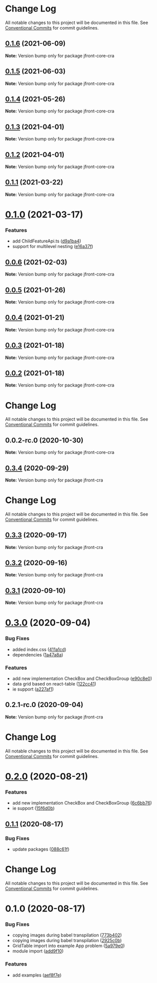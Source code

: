 # Change Log

All notable changes to this project will be documented in this file.
See [Conventional Commits](https://conventionalcommits.org) for commit guidelines.

## [0.1.6](https://github.com/Jepria/jfront-core/compare/jfront-core-cra@0.1.5...jfront-core-cra@0.1.6) (2021-06-09)

**Note:** Version bump only for package jfront-core-cra





## [0.1.5](https://github.com/Jepria/jfront-core/compare/jfront-core-cra@0.1.4...jfront-core-cra@0.1.5) (2021-06-03)

**Note:** Version bump only for package jfront-core-cra





## [0.1.4](https://github.com/Jepria/jfront-core/compare/jfront-core-cra@0.1.3...jfront-core-cra@0.1.4) (2021-05-26)

**Note:** Version bump only for package jfront-core-cra





## [0.1.3](https://github.com/Jepria/jfront-core/compare/jfront-core-cra@0.1.2...jfront-core-cra@0.1.3) (2021-04-01)

**Note:** Version bump only for package jfront-core-cra





## [0.1.2](https://github.com/Jepria/jfront-core/compare/jfront-core-cra@0.1.1...jfront-core-cra@0.1.2) (2021-04-01)

**Note:** Version bump only for package jfront-core-cra





## [0.1.1](https://github.com/Jepria/jfront-core/compare/jfront-core-cra@0.1.0...jfront-core-cra@0.1.1) (2021-03-22)

**Note:** Version bump only for package jfront-core-cra





# [0.1.0](https://github.com/Jepria/jfront-core/compare/jfront-core-cra@0.0.6...jfront-core-cra@0.1.0) (2021-03-17)


### Features

* add ChildFeatureApi.ts ([d9a1ba4](https://github.com/Jepria/jfront-core/commit/d9a1ba48ec20294e4c54f5b33d2dda26061ecc82))
* support for multilevel nesting ([e16a37f](https://github.com/Jepria/jfront-core/commit/e16a37f50190c670fb4a3f4032fd213cf77369fa))





## [0.0.6](https://github.com/Jepria/jfront-core/compare/jfront-core-cra@0.0.5...jfront-core-cra@0.0.6) (2021-02-03)

**Note:** Version bump only for package jfront-core-cra





## [0.0.5](https://github.com/Jepria/jfront-core/compare/jfront-core-cra@0.0.4...jfront-core-cra@0.0.5) (2021-01-26)

**Note:** Version bump only for package jfront-core-cra





## [0.0.4](https://github.com/Jepria/jfront-core/compare/jfront-core-cra@0.0.3...jfront-core-cra@0.0.4) (2021-01-21)

**Note:** Version bump only for package jfront-core-cra





## [0.0.3](https://github.com/Jepria/jfront-core/compare/jfront-core-cra@0.0.2...jfront-core-cra@0.0.3) (2021-01-18)

**Note:** Version bump only for package jfront-core-cra





## [0.0.2](https://github.com/Jepria/jfront-core/compare/jfront-core-cra@0.0.2-rc.0...jfront-core-cra@0.0.2) (2021-01-18)

**Note:** Version bump only for package jfront-core-cra





# Change Log

All notable changes to this project will be documented in this file. See
[Conventional Commits](https://conventionalcommits.org) for commit guidelines.

## 0.0.2-rc.0 (2020-10-30)

**Note:** Version bump only for package jfront-core-cra

## [0.3.4](https://github.com/Jepria/jfront-ui/compare/jfront-cra@0.3.3...jfront-cra@0.3.4) (2020-09-29)

**Note:** Version bump only for package jfront-cra

# Change Log

All notable changes to this project will be documented in this file. See
[Conventional Commits](https://conventionalcommits.org) for commit guidelines.

## [0.3.3](https://github.com/Jepria/jfront-ui/compare/jfront-cra@0.3.2...jfront-cra@0.3.3) (2020-09-17)

**Note:** Version bump only for package jfront-cra

## [0.3.2](https://github.com/Jepria/jfront-ui/compare/jfront-cra@0.3.1...jfront-cra@0.3.2) (2020-09-16)

**Note:** Version bump only for package jfront-cra

## [0.3.1](https://github.com/Jepria/jfront-ui/compare/jfront-cra@0.3.0...jfront-cra@0.3.1) (2020-09-10)

**Note:** Version bump only for package jfront-cra

# [0.3.0](https://github.com/Jepria/jfront-ui/compare/jfront-cra@0.2.0...jfront-cra@0.3.0) (2020-09-04)

### Bug Fixes

- added index.css
  ([411a1cd](https://github.com/Jepria/jfront-ui/commit/411a1cde916b09fa7f4e202e82b26c612fca4308))
- dependencies
  ([1a47a8a](https://github.com/Jepria/jfront-ui/commit/1a47a8addf43cfa9035364fa219c4b01fe6ee0fa))

### Features

- add new implementation CheckBox and CheckBoxGroup
  ([e90c8e0](https://github.com/Jepria/jfront-ui/commit/e90c8e09f5e3a3e6e4c3cb3780893ae871ce8aa5))
- data grid based on react-table
  ([122cc41](https://github.com/Jepria/jfront-ui/commit/122cc41ac883337a140fdc745893ab00cb0cd37a))
- ie support
  ([a227af1](https://github.com/Jepria/jfront-ui/commit/a227af136d021c8adce0863607dc934d0320f35e))

## 0.2.1-rc.0 (2020-09-04)

**Note:** Version bump only for package jfront-cra

# Change Log

All notable changes to this project will be documented in this file. See
[Conventional Commits](https://conventionalcommits.org) for commit guidelines.

# [0.2.0](https://github.com/Jepria/jfront-ui/compare/jfront-cra@0.1.1...jfront-cra@0.2.0) (2020-08-21)

### Features

- add new implementation CheckBox and CheckBoxGroup
  ([6c6bb76](https://github.com/Jepria/jfront-ui/commit/6c6bb76f9243c445b06a6a7ca330f167c7f79486))
- ie support
  ([15f6d0b](https://github.com/Jepria/jfront-ui/commit/15f6d0b94508cbcb9decad08fce6753c8f2b63ef))

## [0.1.1](https://github.com/Jepria/jfront-ui/compare/jfront-cra@0.1.0...jfront-cra@0.1.1) (2020-08-17)

### Bug Fixes

- update packages
  ([088c61f](https://github.com/Jepria/jfront-ui/commit/088c61f2c7e5b4240adba0f4565ce43a23487d43))

# Change Log

All notable changes to this project will be documented in this file. See
[Conventional Commits](https://conventionalcommits.org) for commit guidelines.

# 0.1.0 (2020-08-17)

### Bug Fixes

- copying images during babel transpilation
  ([773b402](https://github.com/Jepria/jfront-components/commit/773b4022c35d4aadf8ae2897b39ddb4107a810b1))
- copying images during babel transpilation
  ([2925c0b](https://github.com/Jepria/jfront-components/commit/2925c0b3a8eb7d7e07deeeb3d24137b1bf48078e))
- GridTable import into example App problem
  ([5a979e0](https://github.com/Jepria/jfront-components/commit/5a979e0a27fe78131c3c722865fa6cfe41be44c9))
- module import
  ([add9f10](https://github.com/Jepria/jfront-components/commit/add9f100aabefa240473c6b5152c00c5668f5a6f))

### Features

- add examples
  ([aef8f7e](https://github.com/Jepria/jfront-components/commit/aef8f7edb9ec8c9b62f6c37f568f848a3e11f11f))
